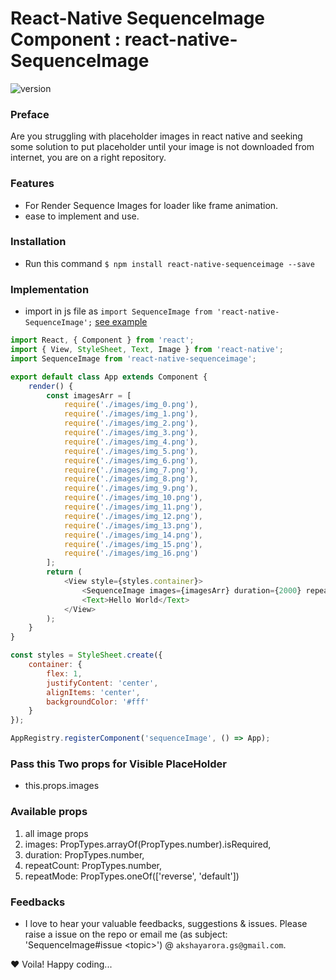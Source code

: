 # React-Native SequenceImage Component : react-native-SequenceImage

![version](https://img.shields.io/badge/version-0.0.2-green.svg)

### Preface

Are you struggling with placeholder images in react native and seeking some solution to put placeholder until your image is not downloaded from internet, you are on a right repository.

### Features

* For Render Sequence Images for loader like frame animation.
* ease to implement and use.

### Installation

* Run this command `$ npm install react-native-sequenceimage --save`

### Implementation

* import in js file as `import SequenceImage from 'react-native-SequenceImage';` [see example](https://github.com/akshayaroraGS/react-native-SequenceImage/blob/master/demo/index.ios.js)

```JavaScript
import React, { Component } from 'react';
import { View, StyleSheet, Text, Image } from 'react-native';
import SequenceImage from 'react-native-sequenceimage';

export default class App extends Component {
	render() {
		const imagesArr = [
			require('./images/img_0.png'),
			require('./images/img_1.png'),
			require('./images/img_2.png'),
			require('./images/img_3.png'),
			require('./images/img_4.png'),
			require('./images/img_5.png'),
			require('./images/img_6.png'),
			require('./images/img_7.png'),
			require('./images/img_8.png'),
			require('./images/img_9.png'),
			require('./images/img_10.png'),
			require('./images/img_11.png'),
			require('./images/img_12.png'),
			require('./images/img_13.png'),
			require('./images/img_14.png'),
			require('./images/img_15.png'),
			require('./images/img_16.png')
		];
		return (
			<View style={styles.container}>
				<SequenceImage images={imagesArr} duration={2000} repeatMode={'default'} />
				<Text>Hello World</Text>
			</View>
		);
	}
}

const styles = StyleSheet.create({
	container: {
		flex: 1,
		justifyContent: 'center',
		alignItems: 'center',
		backgroundColor: '#fff'
	}
});

AppRegistry.registerComponent('sequenceImage', () => App);
```

### Pass this Two props for Visible PlaceHolder

* this.props.images

### Available props

1.  all image props
2.  images: PropTypes.arrayOf(PropTypes.number).isRequired,
3.  duration: PropTypes.number,
4.  repeatCount: PropTypes.number,
5.  repeatMode: PropTypes.oneOf(['reverse', 'default'])

### Feedbacks

* I love to hear your valuable feedbacks, suggestions & issues. Please raise a issue on the repo or email me (as subject: 'SequenceImage#issue &lt;topic&gt;') @ `akshayarora.gs@gmail.com`.

❤️ Voila! Happy coding...
